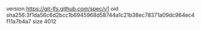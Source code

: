 version https://git-lfs.github.com/spec/v1
oid sha256:3f1da56c6d2bcc1b6945968d58744a1c21b38ec78371a09dc964ec4f11a7b4a7
size 4012
